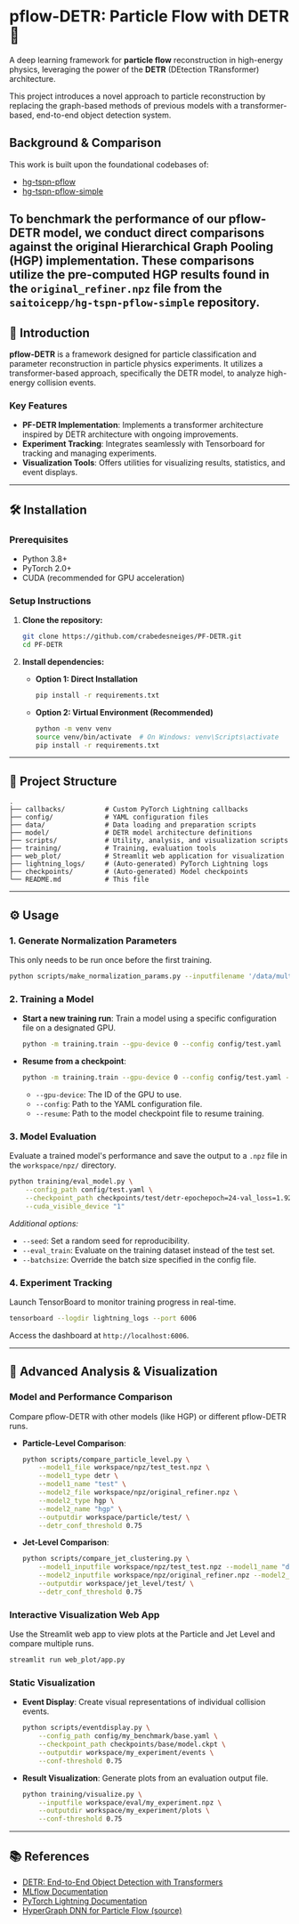 # pflow-DETR: Particle Flow with DETR 🚀

A deep learning framework for **particle flow** reconstruction in high-energy physics, leveraging the power of the **DETR** (DEtection TRansformer) architecture.

This project introduces a novel approach to particle reconstruction by replacing the graph-based methods of previous models with a transformer-based, end-to-end object detection system.

## Background & Comparison

This work is built upon the foundational codebases of:
* [hg-tspn-pflow](https://github.com/nilotpal09/hg-tspn-pflow)
* [hg-tspn-pflow-simple](https://github.com/saitoicepp/hg-tspn-pflow-simple)

To benchmark the performance of our **pflow-DETR** model, we conduct direct comparisons against the original Hierarchical Graph Pooling (**HGP**) implementation. These comparisons utilize the pre-computed HGP results found in the `original_refiner.npz` file from the `saitoicepp/hg-tspn-pflow-simple` repository.
-----

## 🚀 Introduction

**pflow-DETR** is a framework designed for particle classification and parameter reconstruction in particle physics experiments. It utilizes a transformer-based approach, specifically the DETR model, to analyze high-energy collision events.

### Key Features

  * **PF-DETR Implementation**: Implements a transformer architecture inspired by DETR architecture with ongoing improvements.
  * **Experiment Tracking**: Integrates seamlessly with Tensorboard for tracking and managing experiments.
  * **Visualization Tools**: Offers utilities for visualizing results, statistics, and event displays.

-----

## 🛠️ Installation

### Prerequisites

  * Python 3.8+
  * PyTorch 2.0+
  * CUDA (recommended for GPU acceleration)

### Setup Instructions

1.  **Clone the repository:**

    ```bash
    git clone https://github.com/crabedesneiges/PF-DETR.git
    cd PF-DETR
    ```

2.  **Install dependencies:**

      * **Option 1: Direct Installation**
        ```bash
        pip install -r requirements.txt
        ```
      * **Option 2: Virtual Environment (Recommended)**
        ```bash
        python -m venv venv
        source venv/bin/activate  # On Windows: venv\Scripts\activate
        pip install -r requirements.txt
        ```

-----

## 📂 Project Structure

```
.
├── callbacks/          # Custom PyTorch Lightning callbacks
├── config/             # YAML configuration files
├── data/               # Data loading and preparation scripts
├── model/              # DETR model architecture definitions
├── scripts/            # Utility, analysis, and visualization scripts
├── training/           # Training, evaluation tools
├── web_plot/           # Streamlit web application for visualization
├── lightning_logs/     # (Auto-generated) PyTorch Lightning logs
├── checkpoints/        # (Auto-generated) Model checkpoints
└── README.md           # This file
```

-----

## ⚙️ Usage

### 1\. Generate Normalization Parameters

This only needs to be run once before the first training.

```bash
python scripts/make_normalization_params.py --inputfilename '/data/multiai/data3/HyperGraph-2212.01328/singleQuarkJet_train.root'
```

### 2\. Training a Model

  * **Start a new training run**: Train a model using a specific configuration file on a designated GPU.

    ```bash
    python -m training.train --gpu-device 0 --config config/test.yaml
    ```

  * **Resume from a checkpoint**:

    ```bash
    python -m training.train --gpu-device 0 --config config/test.yaml --resume checkpoints/chek_file.ckpt
    ```

      * `--gpu-device`: The ID of the GPU to use.
      * `--config`: Path to the YAML configuration file.
      * `--resume`: Path to the model checkpoint file to resume training.

### 3\. Model Evaluation

Evaluate a trained model's performance and save the output to a `.npz` file in the `workspace/npz/` directory.

```bash
python training/eval_model.py \
    --config_path config/test.yaml \
    --checkpoint_path checkpoints/test/detr-epochepoch=24-val_loss=1.9253.ckpt \
    --cuda_visible_device "1"
```

*Additional options:*

  * `--seed`: Set a random seed for reproducibility.
  * `--eval_train`: Evaluate on the training dataset instead of the test set.
  * `--batchsize`: Override the batch size specified in the config file.

### 4\. Experiment Tracking

Launch TensorBoard to monitor training progress in real-time.

```bash
tensorboard --logdir lightning_logs --port 6006
```

Access the dashboard at `http://localhost:6006`.

-----

## 🔬 Advanced Analysis & Visualization

### Model and Performance Comparison

Compare pflow-DETR with other models (like HGP) or different pflow-DETR runs.

  * **Particle-Level Comparison**:

    ```bash
    python scripts/compare_particle_level.py \
        --model1_file workspace/npz/test_test.npz \
        --model1_type detr \
        --model1_name "test" \
        --model2_file workspace/npz/original_refiner.npz \
        --model2_type hgp \
        --model2_name "hgp" \
        --outputdir workspace/particle/test/ \
        --detr_conf_threshold 0.75
    ```

  * **Jet-Level Comparison**:

    ```bash
    python scripts/compare_jet_clustering.py \
        --model1_inputfile workspace/npz/test_test.npz --model1_name "detr_test" \
        --model2_inputfile workspace/npz/original_refiner.npz --model2_name "hgp" \
        --outputdir workspace/jet_level/test/ \
        --detr_conf_threshold 0.75
    ```

### Interactive Visualization Web App

Use the Streamlit web app to view plots at the Particle and Jet Level and compare multiple runs.

```bash
streamlit run web_plot/app.py
```

### Static Visualization

  * **Event Display**: Create visual representations of individual collision events.

    ```bash
    python scripts/eventdisplay.py \
        --config_path config/my_benchmark/base.yaml \
        --checkpoint_path checkpoints/base/model.ckpt \
        --outputdir workspace/my_experiment/events \
        --conf-threshold 0.75
    ```

  * **Result Visualization**: Generate plots from an evaluation output file.

    ```bash
    python training/visualize.py \
        --inputfile workspace/eval/my_experiment.npz \
        --outputdir workspace/my_experiment/plots \
        --conf-threshold 0.75
    ```

-----

## 📚 References

  * [DETR: End-to-End Object Detection with Transformers](https://arxiv.org/abs/2005.12872)
  * [MLflow Documentation](https://mlflow.org/docs/latest/index.html)
  * [PyTorch Lightning Documentation](https://lightning.ai/docs/pytorch/stable/)
  * [HyperGraph DNN for Particle Flow (source)](https://github.com/saitoicepp/hg-tspn-pflow-simple)
